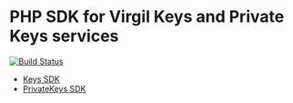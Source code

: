 PHP SDK for Virgil Keys and Private Keys services
============================================

[![Build Status](https://travis-ci.org/VirgilSecurity/virgil-php-keys.svg?branch=master)](https://travis-ci.org/VirgilSecurity/virgil-php-keys)

* [Keys SDK](https://github.com/VirgilSecurity/virgil-php-keys/blob/master/docs/keys.md)
* [PrivateKeys SDK](https://github.com/VirgilSecurity/virgil-php-keys/blob/master/docs/private-keys.md)
